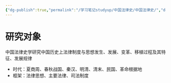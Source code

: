 ```yaml
---
{"dg-publish":true,"permalink":"/学习笔记studyup/中国法律史/中国法律史/","dgPassFrontmatter":true,"created":"2024-09-25T09:52:53.088+08:00","updated":"2024-09-25T10:09:58.610+08:00"}
---
```


# 研究对象
中国法律史学研究中国历史上法律制度与思想发生、发展、变革、移植过程及其特征、发展规律
- 时代：夏商周、春秋战国、秦汉、明清、清末、民国、革命根据地
- 框架：法律思想、主要法律、司法制度